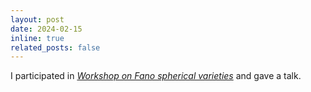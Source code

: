 ```yaml
---
layout: post
date: 2024-02-15
inline: true
related_posts: false
---
```


I participated in *<a href= "https://sites.google.com/view/wfsv2024">Workshop on Fano spherical varieties</a>* and gave a talk.
